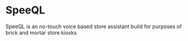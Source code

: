 # SpeeQL
SpeeQL is an no-touch voice based store assistant build for purposes of brick and mortar store kiosks
